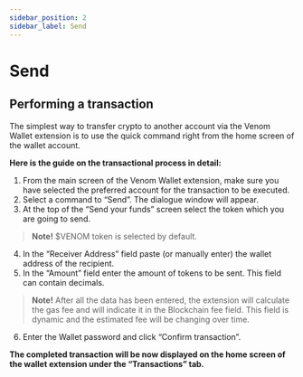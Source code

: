 ```yaml
---
sidebar_position: 2
sidebar_label: Send
---
```


# Send

## Performing a transaction

  

The simplest way to transfer crypto to another account via the Venom Wallet extension is to use the quick command right from the home screen of the wallet account.

  

**Here is the guide on the transactional process in detail:**

 1. From the main screen of the Venom Wallet extension, make sure you have selected the preferred account for the transaction to be executed.   
 2. Select a command to “Send”. The dialogue window will appear.  
 3. At the top of the “Send your    funds”    screen select the token which you are going to send.  
               

> **Note!** $VENOM token is selected by default.

 4. In the “Receiver Address” field paste (or manually enter) the wallet address of the recipient. 
 5. In the “Amount” field enter the amount of tokens to be sent. This field can contain decimals.

  

> **Note!** After all the data has been entered, the extension will calculate the gas fee and will indicate it in the Blockchain fee
> field. This field is dynamic and the estimated fee will be changing
> over time.

  
6. Enter the Wallet password and click “Confirm transaction”. 

**The completed transaction will be now displayed on the home screen of the wallet extension under the “Transactions” tab.**
